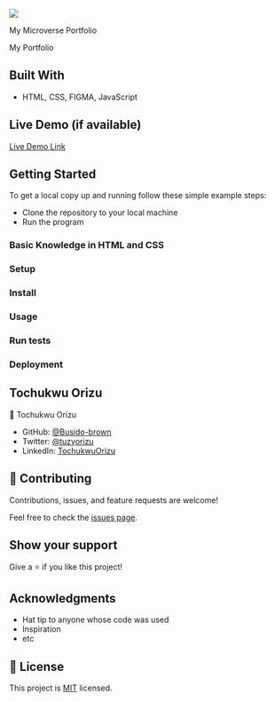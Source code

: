 ![](https://img.shields.io/badge/Microverse-blueviolet)

My Microverse Portfolio

My Portfolio

## Built With

- HTML, CSS, FIGMA, JavaScript

## Live Demo (if available)

[Live Demo Link](https://bushido-brown.github.io/my-Portfolio/)

## Getting Started

To get a local copy up and running follow these simple example steps:

- Clone the repository to your local machine
- Run the program

### Basic Knowledge in HTML and CSS

### Setup

### Install

### Usage

### Run tests

### Deployment

## Tochukwu Orizu

👤 Tochukwu Orizu

- GitHub: [@Busido-brown](https://github.com/Busido-brown)
- Twitter: [@tuzyorizu](https://twitter.com/tuzyorizu)
- LinkedIn: [TochukwuOrizu](https://linkedin.com/in/TochukwuOrizu)

## 🤝 Contributing

Contributions, issues, and feature requests are welcome!

Feel free to check the [issues page](../../issues/).

## Show your support

Give a ⭐️ if you like this project!

## Acknowledgments

- Hat tip to anyone whose code was used
- Inspiration
- etc

## 📝 License

This project is [MIT](./MIT.md) licensed.
